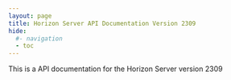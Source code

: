 ```yaml
---
layout: page
title: Horizon Server API Documentation Version 2309
hide:
  #- navigation
  - toc
---
```


This is a API documentation for the Horizon Server version 2309

<swagger-ui src="rest-api-swagger-docs.json"/>
